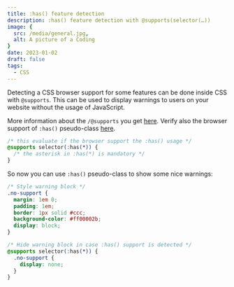 ```yaml
---
title: :has() feature detection
description: :has() feature detection with @supports(selector(…))
image: {
  src: /media/general.jpg,
  alt: A picture of a Coding
}
date: 2023-01-02
draft: false
tags: 
  - CSS
---
```


Detecting a CSS browser support for some features can be done inside CSS with `@supports`.
This can be used to display warnings to users on your website without the usage of JavaScript.

More information about the `/@supports` you get [here](https://developer.mozilla.org/en-US/docs/Web/CSS/@supports). Verify also the browser support of `:has()` pseudo-class [here](https://caniuse.com/css-has).

```css
/* this evaluate if the browser support the :has() usage */
@supports selector(:has(*)) {
  /* the asterisk in :has(*) is mandatory */
}
```

So now you can use `:has()` pseudo-class to show some nice warnings:

```css
/* Style warning block */
.no-support {
  margin: 1em 0;
  padding: 1em;
  border: 1px solid #ccc;
  background-color: #ff00002b;
  display: block;
}

/* Hide warning block in case :has() support is detected */
@supports selector(:has(*)) {
  .no-support {
    display: none;
  }
}
```
